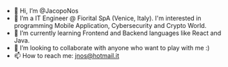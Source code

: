 - 👋 Hi, I’m @JacopoNos
- 👀 I’m a IT Engineer @ Fiorital SpA (Venice, Italy). I'm interested in programming Mobile Application, Cybersecurity and Crypto World.
- 🌱 I’m currently learning Frontend and Backend languages like React and Java. 
- 💞️ I’m looking to collaborate with anyone who want to play with me :)
- 📫 How to reach me: jnos@hotmail.it

<!---
JacopoNos/JacopoNos is a ✨ special ✨ repository because its `README.md` (this file) appears on your GitHub profile.
You can click the Preview link to take a look at your changes.
--->
